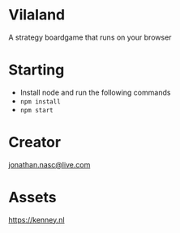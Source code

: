 # Vilaland
A strategy boardgame that runs on your browser

# Starting
- Install node and run the following commands
- `npm install`
- `npm start`

# Creator
jonathan.nasc@live.com

# Assets
https://kenney.nl